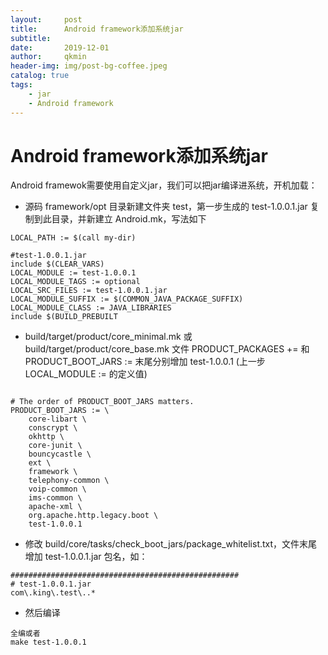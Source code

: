```yaml
---
layout:     post
title:      Android framework添加系统jar
subtitle:   
date:       2019-12-01
author:     qkmin
header-img: img/post-bg-coffee.jpeg
catalog: true
tags:
    - jar
    - Android framework
---
```


# Android framework添加系统jar

Android framewok需要使用自定义jar，我们可以把jar编译进系统，开机加载：

- 源码 framework/opt 目录新建文件夹 test，第一步生成的 test-1.0.0.1.jar 复制到此目录，并新建立 Android.mk，写法如下

```
LOCAL_PATH := $(call my-dir)
 
#test-1.0.0.1.jar
include $(CLEAR_VARS)
LOCAL_MODULE := test-1.0.0.1
LOCAL_MODULE_TAGS := optional
LOCAL_SRC_FILES := test-1.0.0.1.jar
LOCAL_MODULE_SUFFIX := $(COMMON_JAVA_PACKAGE_SUFFIX)
LOCAL_MODULE_CLASS := JAVA_LIBRARIES
include $(BUILD_PREBUILT
```

- build/target/product/core_minimal.mk 或 build/target/product/core_base.mk 文件 PRODUCT_PACKAGES += 和 PRODUCT_BOOT_JARS := 末尾分别增加 test-1.0.0.1 (上一步 LOCAL_MODULE := 的定义值)

```

# The order of PRODUCT_BOOT_JARS matters.
PRODUCT_BOOT_JARS := \
    core-libart \
    conscrypt \
    okhttp \
    core-junit \
    bouncycastle \
    ext \
    framework \
    telephony-common \
    voip-common \
    ims-common \
    apache-xml \
    org.apache.http.legacy.boot \
    test-1.0.0.1
```



- 修改 build/core/tasks/check_boot_jars/package_whitelist.txt，文件末尾增加 test-1.0.0.1.jar 包名，如：


```
###################################################
# test-1.0.0.1.jar
com\.king\.test\..*
```

- 然后编译


```
全编或者
make test-1.0.0.1
```

